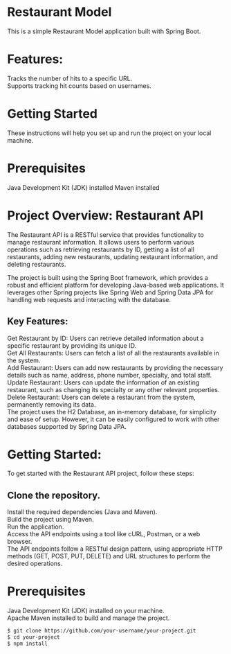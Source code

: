 # Restaurant Model
This is a simple Restaurant Model application built with Spring Boot.
 # Features:
 Tracks the number of hits to a specific URL.</br>
 Supports tracking hit counts based on usernames.</br>

# Getting Started
These instructions will help you set up and run the project on your local machine.

# Prerequisites
Java Development Kit (JDK) installed
Maven installed

# Project Overview: Restaurant API

The Restaurant API is a RESTful service that provides functionality to manage restaurant information. It allows users to perform various operations such as retrieving restaurants by ID, getting a list of all restaurants, adding new restaurants, updating restaurant information, and deleting restaurants.</br>

The project is built using the Spring Boot framework, which provides a robust and efficient platform for developing Java-based web applications. It leverages other Spring projects like Spring Web and Spring Data JPA for handling web requests and interacting with the database.</br>

## Key Features:

Get Restaurant by ID: Users can retrieve detailed information about a specific restaurant by providing its unique ID.</br>
Get All Restaurants: Users can fetch a list of all the restaurants available in the system.</br>
Add Restaurant: Users can add new restaurants by providing the necessary details such as name, address, phone number, specialty, and total staff.</br>
Update Restaurant: Users can update the information of an existing restaurant, such as changing its specialty or any other relevant properties.</br>
Delete Restaurant: Users can delete a restaurant from the system, permanently removing its data.</br>
The project uses the H2 Database, an in-memory database, for simplicity and ease of setup. However, it can be easily configured to work with other databases supported by Spring Data JPA.</br>

# Getting Started:
To get started with the Restaurant API project, follow these steps:

## Clone the repository.
Install the required dependencies (Java and Maven).</br>
Build the project using Maven.</br>
Run the application.</br>
Access the API endpoints using a tool like cURL, Postman, or a web browser.</br>
The API endpoints follow a RESTful design pattern, using appropriate HTTP methods (GET, POST, PUT, DELETE) and URL structures to perform the desired operations.</br>

# Prerequisites
Java Development Kit (JDK) installed on your machine.</br>
Apache Maven installed to build and manage the project.</br>

```bash
$ git clone https://github.com/your-username/your-project.git
$ cd your-project
$ npm install
